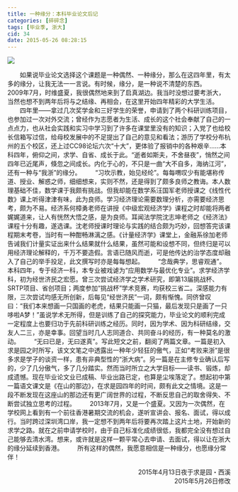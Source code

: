```yaml
---
title: 一种缘分：本科毕业论文后记
categories: [碎碎念]
tags: [毕业季, 浙大]
cid: 34
date: 2015-05-26 08:28:15
---
```


![](https://web-1256060851.cos.ap-shanghai.myqcloud.com/posts/2015/05/farewell.jpg!550x)

　　如果说毕业论文选择这个课题是一种偶然、一种缘分，那么在这四年里，有太多的缘分，让我无法一一言说。有时候，缘分，是一种说不清楚的东西。<!--more-->
　　2009年7月，时维盛夏，我很偶然地来到了启真湖边。我当时没想过要考浙大，当然也想不到两年后将与之结缘、再相会，在这里开始四年精彩的大学生活。
　　四年里——拿过几次奖学金和三好学生的荣誉，申请到了两个科研训练项目，也参加过一次对外交流；曾经作为志愿者为生活、成长的这个社会奉献了自己的一点点力，也从社会实践和实习中学习到了许多在课堂里没有的知识；入党了也给校长信箱写过信，给母校发展中的不足提出了自己的意见和看法；游历了学校分布杭州的五个校区，还上过CC98论坛六次“十大”，更体验了报销中的各种艰辛……本科四年，俯仰之间，求学、自省、成长于此。“逝者如斯夫，不舍昼夜”，悄然之间四年已近尾声，倏忽之间成长。内化于心的，不只是一曲“大不自多，海纳江河”，还有一种与“我浙”的缘分。
　　“习坎示教，始见经纶”。每每喟叹少有能堪称传道、授业、解惑之师，细细想来，实则不然，还是得到了颇多良师之教诲。本人数理基础不佳，数学课于我颇有挑战。但我却能在数学系汪国军老师授课之《线性代数》课上听得津津有味，此为良师。学习经济理论需要数理分析，亦需要经济思考，颇为不易。经济系何樟勇老师在讲授《中级宏观经济学》课程之时却能将两者娓娓道来，让人有恍然大悟之感，是为良师。耳闻法学院沈志坤老师之《经济法》课程十分有趣，遂选课。沈老师授课时理论与实践的结合颇为巧妙，回想答完该课程期末考卷，当时有一种酣畅淋漓之感。《计量经济学》课堂上，金融系徐加老师告诫我们计量实证出来什么结果就什么结果，虽然可能和设想不同，但终归是可以用经济理论解释的，千万不要造假。言语已随风而逝，可是他传达的治学态度却融入了自己的举手投足，此文撰写时亦是每每想起。
　　“念哉典学，思睿观通”。本科四年，专于经济一科，本专业被戏谑为“应用数学与最优化专业”。求学经济学科，初为经世济民之宏愿。曾三次尝试经济学之学术研究，即第13届挑战杯、SRTP项目、省创项目；两度参加“挑战杯”学术竞赛，均获校三省二。深感能力有限，三次尝试均感无所创新，后每见“经世济民”一词，颇有惭愧。同侪曾叹曰：“我们本来想画一只国画的老虎，结果只能画一只猫，最后发现只是画了一只哆啦A梦！”虽说学术无所得，但是训练了自己的探究能力，毕业论文的顺利完成一定程度上也要归功于先前科研训练之经历。同时，因为学术、因为科研结缘，交友人二三，亦是幸事。回望当时几人志同道合、共同奋斗的经历，有一种莫名的激动。
　　“无曰已是，无曰遂真”。写此短文之前，翻阅了两篇文章。一篇是初入求是园之时所写，该文文笔之中透露出一种年少轻狂的傲气，正如“考败来浙”是很多求是学子的谈资一样，患有非典型性的“浙大病”。另一篇是在主修专业确认后写的，少了几分傲气，多了几分踏实。然而当时所立之大学目标——读书、锻炼，却成遗憾。现在毕业论文业已成稿、毕业出路已定，也算是尘埃落定了。想起初中第一篇语文课文是《在山的那边》，在求是园四年的时间，颇有此文之情境。这是一段不断发现在这座山的那边还有更广阔世界的过程，不断反思自己的取舍得失、不断尝试独立思考的过程。
　　2013年7月，又是一个盛夏。又因为一次偶然，在学校网上看到有一个前往香港暑期交流的机会，遂听宣讲会、报名、面试，得以成行。当时跨过深圳湾口岸，我一定想不到两年后将要再次踏上这片土地，开始新的求学之路。就在之前申请学校时，由于自己标准化成绩很低，我都完全没有想过自己能够去清水湾。想来，或许就是这样一颗平常心去申请、去面试，得以让在浙大的缘分延续到香港。
　　所有这样的偶然，我愿意相信是一种缘分，也愿缘分常伴！

<p align="right">
2015年4月13日夜于求是园・西溪<br/>
2015年5月26日修改